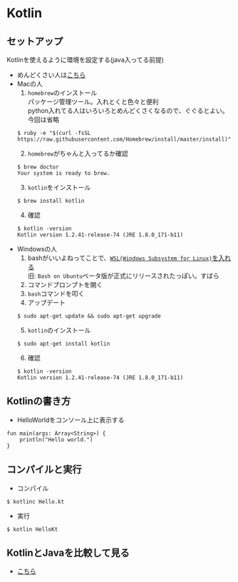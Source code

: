 # Kotlin

## セットアップ
Kotlinを使えるように環境を設定する(java入ってる前提)
- めんどくさい人は[こちら](https://try.kotlinlang.org/)
- Macの人
    1. ``homebrew``のインストール  
    パッケージ管理ツール。入れとくと色々と便利  
    python入れてる人はいろいろとめんどくさくなるので、ぐぐるとよい。今回は省略
    ```
    $ ruby -e "$(curl -fsSL https://raw.githubusercontent.com/Homebrew/install/master/install)"
    ```
    2. ``homebrew``がちゃんと入ってるか確認
    ```
    $ brew doctor
    Your system is ready to brew.
    ```
    3. ``kotlin``をインストール
    ```
    $ brew install kotlin
    ```
    4. 確認
    ```
    $ kotlin -version
    Kotlin version 1.2.41-release-74 (JRE 1.8.0_171-b11)
    ```
- Windowsの人
    1. bashがいいよねってことで、[``WSL(Windows Subsystem for Linux)``を入れる](http://www.atmarkit.co.jp/ait/articles/1608/08/news039.html)  
    旧: ``Bash on Ubuntu``ベータ版が正式にリリースされたっぽい。すばら
    2. コマンドプロンプトを開く
    3. ``bash``コマンドを叩く
    4. アップデート
    ```
    $ sudo apt-get update && sudo apt-get upgrade
    ```
    5. ``kotlin``のインストール
    ```
    $ sudo apt-get install kotlin
    ```
    6. 確認
    ```
    $ kotlin -version
    Kotlin version 1.2.41-release-74 (JRE 1.8.0_171-b11)
    ```

## Kotlinの書き方
- HelloWorldをコンソール上に表示する
```
fun main(args: Array<String>) {
    println("Hello world.")
}
```

## コンパイルと実行
- コンパイル
```
$ kotlinc Hello.kt
```
- 実行
```
$ kotlin HelloKt
```

## KotlinとJavaを比較して見る
- [こちら](https://github.com/tuvy22686/KotlinandJava)
